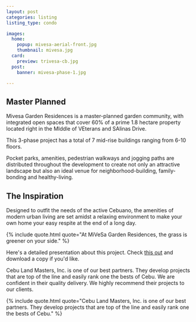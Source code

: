 ```yaml
---
layout: post
categories: listing
listing_type: condo

images:
  home:
    popup: mivesa-aerial-front.jpg
    thumbnail: mivesa.jpg
  card:
    preview: trivesa-cb.jpg
  post:
    banner: mivesa-phase-1.jpg

---
```


## Master Planned

Mivesa Garden Residences is a master-planned garden community, with integrated open spaces that cover 60% of a prime 1.8 hectare property located right in the MIddle of VEterans and SAlinas Drive.


This 3-phase project has a total of 7 mid-rise buildings ranging from 6-10 floors.

Pocket parks, amenities, pedestrian walkways and jogging paths are distributed throughout the development to create not only an attractive landscape but also an ideal venue for neighborhood-building, family-bonding and healthy-living.

## The Inspiration

Designed to outfit the needs of the active Cebuano, the amenities of modern urban living are set amidst a relaxing environment to make your own home your easy respite at the end of a long day.

{% include quote.html quote="At MiVeSa Garden Residences, the grass is greener on your side." %}

Here's a detailed presentation about this project. Check [this out](http://goo.gl/QvdRJH) and download a copy if you'd like.

Cebu Land Masters, Inc. is one of our best partners. They develop projects that are top of the line and easily rank one the bests of Cebu. We are confident in their quality delivery. We highly recommend their projects to our clients.

{% include quote.html quote="Cebu Land Masters, Inc. is one of our best partners. They develop projects that are top of the line and easily rank one the bests of Cebu." %}
